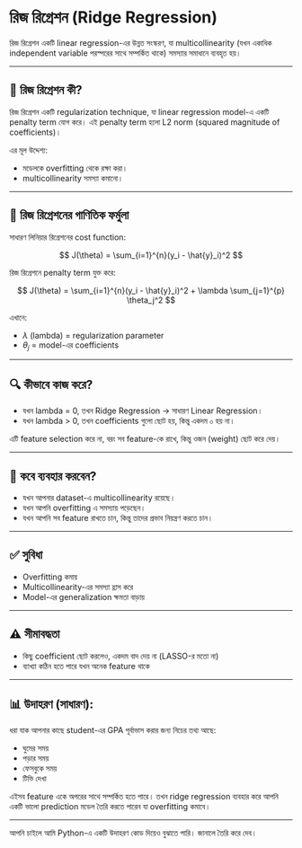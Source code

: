 
# রিজ রিগ্রেশন (Ridge Regression)

রিজ রিগ্রেশন একটি linear regression-এর উন্নত সংস্করণ, যা multicollinearity (যখন একাধিক independent variable পরস্পরের সাথে সম্পর্কিত থাকে) সমস্যার সমাধানে ব্যবহৃত হয়।

---

## 📌 রিজ রিগ্রেশন কী?

রিজ রিগ্রেশন একটি regularization technique, যা linear regression model-এ একটি penalty term যোগ করে। এই penalty term হলো L2 norm (squared magnitude of coefficients)।

এর মূল উদ্দেশ্য:

- মডেলকে overfitting থেকে রক্ষা করা।
- multicollinearity সমস্যা কমানো।

---

## 📘 রিজ রিগ্রেশনের গাণিতিক ফর্মুলা

সাধারণ লিনিয়ার রিগ্রেশনের cost function:

$$
J(\theta) = \sum_{i=1}^{n}(y_i - \hat{y}_i)^2
$$

রিজ রিগ্রেশনে penalty term যুক্ত করে:

$$
J(\theta) = \sum_{i=1}^{n}(y_i - \hat{y}_i)^2 + \lambda \sum_{j=1}^{p} \theta_j^2
$$

এখানে:

- $\lambda$ (lambda) = regularization parameter
- $\theta_j$ = model-এর coefficients

---

## 🔍 কীভাবে কাজ করে?

- যখন lambda = 0, তখন Ridge Regression → সাধারণ Linear Regression।
- যখন lambda > 0, তখন coefficients গুলো ছোট হয়, কিন্তু একদম ০ হয় না।

এটি feature selection করে না, বরং সব feature-কে রাখে, কিন্তু ওজন (weight) ছোট করে দেয়।

---

## 🧠 কবে ব্যবহার করবেন?

- যখন আপনার dataset-এ multicollinearity রয়েছে।
- যখন আপনি overfitting এ সমস্যায় পড়েছেন।
- যখন আপনি সব feature রাখতে চান, কিন্তু তাদের প্রভাব নিয়ন্ত্রণ করতে চান।

---

## ✅ সুবিধা

- Overfitting কমায়
- Multicollinearity-এর সমস্যা হ্রাস করে
- Model-এর generalization ক্ষমতা বাড়ায়

---

## ⚠️ সীমাবদ্ধতা

- কিছু coefficient ছোট করলেও, একদম বাদ দেয় না (LASSO-র মতো না)
- ব্যাখ্যা কঠিন হতে পারে যখন অনেক feature থাকে

---

## 📊 উদাহরণ (সাধারণ):

ধরা যাক আপনার কাছে student-এর GPA পূর্বাভাস করার জন্য নিচের তথ্য আছে:

- ঘুমের সময়
- পড়ার সময়
- ফেসবুকে সময়
- টিভি দেখা

এইসব feature একে অপরের সাথে সম্পর্কিত হতে পারে। তখন ridge regression ব্যবহার করে আপনি একটি ভালো prediction মডেল তৈরি করতে পারেন যা overfitting কমাবে।

---

আপনি চাইলে আমি Python-এ একটি উদাহরণ কোড দিয়েও বুঝাতে পারি। জানালে তৈরি করে দেব।

